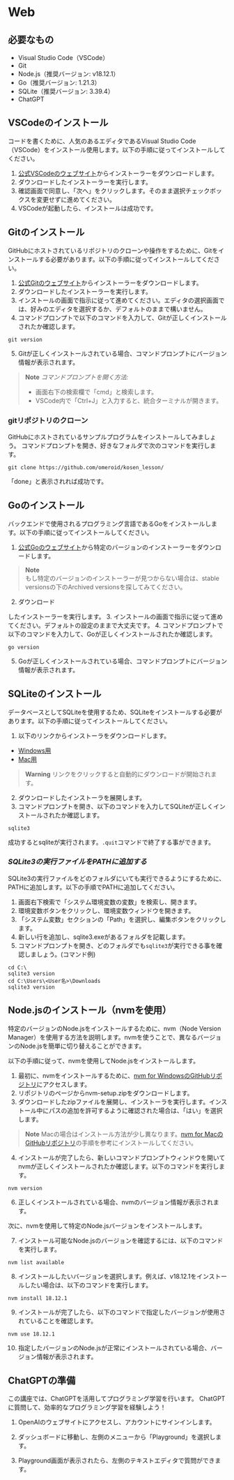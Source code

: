 # Web

## 必要なもの
- Visual Studio Code（VSCode）
- Git
- Node.js（推奨バージョン: v18.12.1）
- Go（推奨バージョン: 1.21.3）
- SQLite（推奨バージョン: 3.39.4）
- ChatGPT

## VSCodeのインストール
コードを書くために、人気のあるエディタであるVisual Studio Code（VSCode）をインストール使用します。以下の手順に従ってインストールしてください。

1. [公式VSCodeのウェブサイト](https://code.visualstudio.com/)からインストーラーをダウンロードします。
2. ダウンロードしたインストーラーを実行します。
3. 確認画面で同意し、「次へ」をクリックします。そのまま選択チェックボックスを変更せずに進めてください。
4. VSCodeが起動したら、インストールは成功です。

## Gitのインストール
GitHubにホストされているリポジトリのクローンや操作をするために、Gitをインストールする必要があります。以下の手順に従ってインストールしてください。

1. [公式Gitのウェブサイト](https://gitforwindows.org/)からインストーラーをダウンロードします。
2. ダウンロードしたインストーラーを実行します。
3. インストールの画面で指示に従って進めてください。エディタの選択画面では、好みのエディタを選択するか、デフォルトのままで構いません。
4. コマンドプロンプトで以下のコマンドを入力して、Gitが正しくインストールされたか確認します。
```
git version
```
5. Gitが正しくインストールされている場合、コマンドプロンプトにバージョン情報が表示されます。

> **Note**
> *コマンドプロンプトを開く方法:*
> - 画面右下の検索欄で「cmd」と検索します。
> - VSCode内で「Ctrl+J」と入力すると、統合ターミナルが開きます。

### gitリポジトリのクローン
GitHubにホストされているサンプルプログラムをインストールしてみましょう。
コマンドプロンプトを開き、好きなフォルダで次のコマンドを実行します。
```
git clone https://github.com/omeroid/kosen_lesson/
```
「done」と表示されれば成功です。

## Goのインストール
バックエンドで使用されるプログラミング言語であるGoをインストールします。以下の手順に従ってインストールしてください。

1. [公式Goのウェブサイト](https://go.dev/dl/)から特定のバージョンのインストーラーをダウンロードします。
> **Note**  
> もし特定のバージョンのインストーラーが見つからない場合は、stable versionsの下のArchived versionsを探してみてください。
2. ダウンロード

したインストーラーを実行します。
3. インストールの画面で指示に従って進めてください。デフォルトの設定のままで大丈夫です。
4. コマンドプロンプトで以下のコマンドを入力して、Goが正しくインストールされたか確認します。
```
go version
```
5. Goが正しくインストールされている場合、コマンドプロンプトにバージョン情報が表示されます。

## SQLiteのインストール
データベースとしてSQLiteを使用するため、SQLiteをインストールする必要があります。以下の手順に従ってインストールしてください。

1. 以下のリンクからインストーラをダウンロードします。
- [Windows用](https://sqlite.org/2022/sqlite-tools-win32-x86-3394000.zip)
- [Mac用](https://www.sqlite.org/2022/sqlite-tools-osx-x86-3390400.zip)
> **Warning**
> リンクをクリックすると自動的にダウンロードが開始されます。
2. ダウンロードしたインストーラを展開します。
3. コマンドプロンプトを開き、以下のコマンドを入力してSQLiteが正しくインストールされたか確認します。
```
sqlite3
```
成功するとsqliteが実行されます。`.quit`コマンドで終了する事ができます。

### *SQLite3の実行ファイルをPATHに追加する*

SQLite3の実行ファイルをどのフォルダにいても実行できるようにするために、PATHに追加します。以下の手順でPATHに追加してください。

1. 画面右下検索で「システム環境変数の変数」を検索し、開きます。
2. 環境変数ボタンをクリックし、環境変数ウィンドウを開きます。
3. 「システム変数」セクションの「Path」を選択し、編集ボタンをクリックします。
4. 新しい行を追加し、sqlite3.exeがあるフォルダを記載します。
5. コマンドプロンプトを開き、どのフォルダでも`sqlite3`が実行できる事を確認しましょう。(コマンド例)
```
cd C:\
sqlite3 version
cd C:\Users\<User名>\Downloads
sqlite3 version
```

## Node.jsのインストール（nvmを使用）

特定のバージョンのNode.jsをインストールするために、nvm（Node Version Manager）を使用する方法を説明します。nvmを使うことで、異なるバージョンのNode.jsを簡単に切り替えることができます。

以下の手順に従って、nvmを使用してNode.jsをインストールします。

1. 最初に、nvmをインストールするために、[nvm for WindowsのGitHubリポジトリ](https://github.com/coreybutler/nvm-windows/releases)にアクセスします。
2. リポジトリのページからnvm-setup.zipをダウンロードします。
3. ダウンロードしたzipファイルを展開し、インストーラを実行します。インストール中にパスの追加を許可するように確認された場合は、「はい」を選択します。
> **Note**
> Macの場合はインストール方法が少し異なります。[nvm for MacのGitHubリポジトリ](https://github.com/nvm-sh/nvm)の手順を参考にインストールしてください。
4. インストールが完了したら、新しいコマンドプロンプトウィンドウを開いてnvmが正しくインストールされたか確認します。以下のコマンドを実行します。

```
nvm version
```
6. 正しくインストールされている場合、nvmのバージョン情報が表示されます。

次に、nvmを使用して特定のNode.jsバージョンをインストールします。

7. インストール可能なNode.jsのバージョンを確認するには、以下のコマンドを実行します。
```
nvm list available
```
8. インストールしたいバージョンを選択します。例えば、v18.12.1をインストールしたい場合は、以下のコマンドを実行します。
```
nvm install 18.12.1
```
9. インストールが完了したら、以下のコマンドで指定したバージョンが使用されていることを確認します。
```
nvm use 18.12.1
```
10. 指定したバージョンのNode.jsが正常にインストールされている場合、バージョン情報が表示されます。

## ChatGPTの準備
この講座では、ChatGPTを活用してプログラミング学習を行います。
ChatGPTに質問して、効率的なプログラミング学習を経験しよう！
 
1. OpenAIのウェブサイトにアクセスし、アカウントにサインインします。

2. ダッシュボードに移動し、左側のメニューから「Playground」を選択します。

3. Playground画面が表示されたら、左側のテキストエディタで質問ができます。